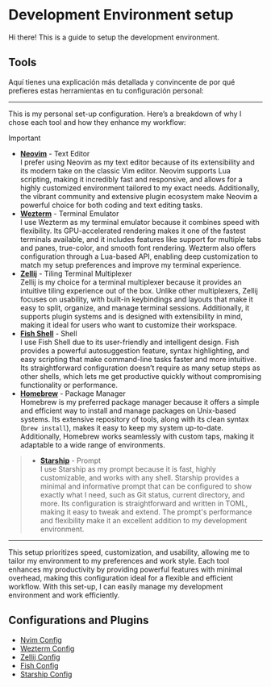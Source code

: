 # Development Environment setup

Hi there! This is a guide to setup the development environment.

## Tools

Aquí tienes una explicación más detallada y convincente de por qué prefieres estas herramientas en tu configuración personal:

---

This is my personal set-up configuration. Here’s a breakdown of why I chose each tool and how they enhance my workflow:

> [!IMPORTANT]
>
> - [**Neovim**](https://neovim.io/) - Text Editor  
>   I prefer using Neovim as my text editor because of its extensibility and its modern take on the classic Vim editor. Neovim supports Lua scripting, making it incredibly fast and responsive, and allows for a highly customized environment tailored to my exact needs. Additionally, the vibrant community and extensive plugin ecosystem make Neovim a powerful choice for both coding and text editing tasks.
> - [**Wezterm**](https://wezfurlong.org/wezterm/) - Terminal Emulator  
>   I use Wezterm as my terminal emulator because it combines speed with flexibility. Its GPU-accelerated rendering makes it one of the fastest terminals available, and it includes features like support for multiple tabs and panes, true-color, and smooth font rendering. Wezterm also offers configuration through a Lua-based API, enabling deep customization to match my setup preferences and improve my terminal experience.
> - [**Zellij**](https://zellij.dev/) - Tiling Terminal Multiplexer  
>   Zellij is my choice for a terminal multiplexer because it provides an intuitive tiling experience out of the box. Unlike other multiplexers, Zellij focuses on usability, with built-in keybindings and layouts that make it easy to split, organize, and manage terminal sessions. Additionally, it supports plugin systems and is designed with extensibility in mind, making it ideal for users who want to customize their workspace.
> - [**Fish Shell**](https://fishshell.com/) - Shell  
>   I use Fish Shell due to its user-friendly and intelligent design. Fish provides a powerful autosuggestion feature, syntax highlighting, and easy scripting that make command-line tasks faster and more intuitive. Its straightforward configuration doesn’t require as many setup steps as other shells, which lets me get productive quickly without compromising functionality or performance.
> - [**Homebrew**](https://brew.sh/) - Package Manager  
>   Homebrew is my preferred package manager because it offers a simple and efficient way to install and manage packages on Unix-based systems. Its extensive repository of tools, along with its clean syntax (`brew install`), makes it easy to keep my system up-to-date. Additionally, Homebrew works seamlessly with custom taps, making it adaptable to a wide range of environments.

> - [**Starship**](https://starship.rs/) - Prompt  
>   I use Starship as my prompt because it is fast, highly customizable, and works with any shell. Starship provides a minimal and informative prompt that can be configured to show exactly what I need, such as Git status, current directory, and more. Its configuration is straightforward and written in TOML, making it easy to tweak and extend. The prompt's performance and flexibility make it an excellent addition to my development environment.

---

This setup prioritizes speed, customization, and usability, allowing me to tailor my environment to my preferences and work style. Each tool enhances my productivity by providing powerful features with minimal overhead, making this configuration ideal for a flexible and efficient workflow.
With this set-up, I can easily manage my development environment and work efficiently.

## Configurations and Plugins

- [Nvim Config](nvim)
- [Wezterm Config](wezterm)
- [Zellij Config](zellij)
- [Fish Config](fish)
- [Starship Config](starship)

